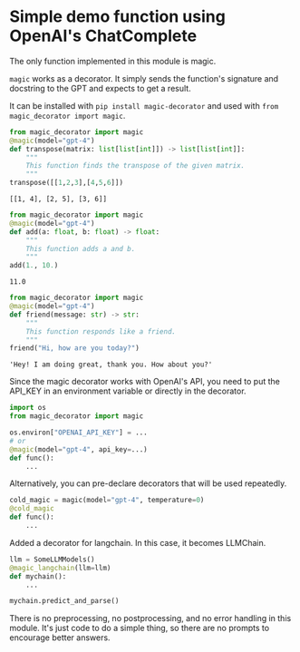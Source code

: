 # Simple demo function using OpenAI's ChatComplete

The only function implemented in this module is magic.

`magic` works as a decorator. It simply sends the function's signature and docstring to the GPT and expects to get a result.

It can be installed with `pip install magic-decorator` and used with `from magic_decorator import magic`.

```python
from magic_decorator import magic
@magic(model="gpt-4")
def transpose(matrix: list[list[int]]) -> list[list[int]]:
    """
    This function finds the transpose of the given matrix.
    """
transpose([[1,2,3],[4,5,6]])
```
```
[[1, 4], [2, 5], [3, 6]]
```

```python
from magic_decorator import magic
@magic(model="gpt-4")
def add(a: float, b: float) -> float:
    """
    This function adds a and b.
    """
add(1., 10.)
```
```
11.0
```

```python
from magic_decorator import magic
@magic(model="gpt-4")
def friend(message: str) -> str:
    """
    This function responds like a friend.
    """
friend("Hi, how are you today?")
```
```
'Hey! I am doing great, thank you. How about you?'
```

Since the magic decorator works with OpenAI's API, you need to put the API_KEY in an environment variable or directly in the decorator.
```python
import os
from magic_decorator import magic

os.environ["OPENAI_API_KEY"] = ...
# or
@magic(model="gpt-4", api_key=...)
def func():
    ...
```
Alternatively, you can pre-declare decorators that will be used repeatedly.
```python
cold_magic = magic(model="gpt-4", temperature=0)
@cold_magic
def func():
    ...
```

Added a decorator for langchain. In this case, it becomes LLMChain.
```python
llm = SomeLLMModels()
@magic_langchain(llm=llm)
def mychain():
    ...

mychain.predict_and_parse()
```

There is no preprocessing, no postprocessing, and no error handling in this module. It's just code to do a simple thing, so there are no prompts to encourage better answers.